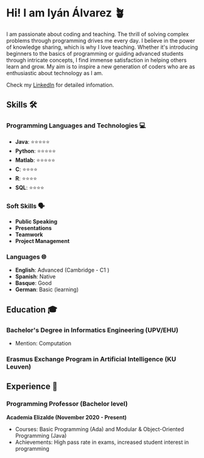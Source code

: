 # Hi! I am Iyán Álvarez 🪴
I am passionate about coding and teaching. The thrill of solving complex problems through programming drives me every day. I believe in the power of knowledge sharing, which is why I love teaching. Whether it's introducing beginners to the basics of programming or guiding advanced students through intricate concepts, I find immense satisfaction in helping others learn and grow. My aim is to inspire a new generation of coders who are as enthusiastic about technology as I am.

Check my [LinkedIn](https://www.linkedin.com/in/iyan-alvarez/) for detailed infomation.

## Skills 🛠️

### Programming Languages and Technologies 💻
- **Java**: ⭐⭐⭐⭐⭐
- **Python**: ⭐⭐⭐⭐⭐
- **Matlab**: ⭐⭐⭐⭐⭐
- **C**: ⭐⭐⭐⭐
- **R**: ⭐⭐⭐⭐
- **SQL**: ⭐⭐⭐⭐


### Soft Skills 🗣️
- **Public Speaking**
- **Presentations**
- **Teamwork**
- **Project Management**

### Languages 🌐
- **English**: Advanced (Cambridge - C1 )
- **Spanish**: Native
- **Basque**: Good
- **German**: Basic (learning)

## Education 🎓

### Bachelor's Degree in Informatics Engineering (UPV/EHU)
- Mention: Computation

### Erasmus Exchange Program in Artificial Intelligence (KU Leuven)

## Experience 💼

### Programming Professor (Bachelor level)
**Academia Elizalde (November 2020 - Present)**    
- Courses: Basic Programming (Ada) and Modular & Object-Oriented Programming (Java)
- Achievements: High pass rate in exams, increased student interest in programming
